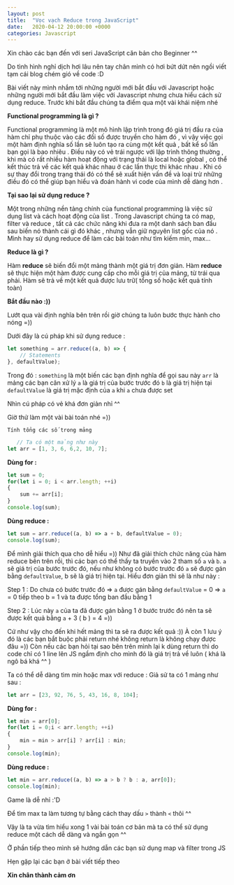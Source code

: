 ```yaml
---
layout: post
title:  "Vọc vạch Reduce trong JavaScript"
date:   2020-04-12 20:00:00 +0000
categories: Javascript
---
```

Xin chào các bạn đến với seri JavaScript căn bản cho Beginner ^^ 

Do tình hình nghỉ dịch hơi lâu nên tay chân mình có hơi bứt dứt nên ngồi viết tạm cái blog chém gió về code :D

Bài viết này mình nhắm tới những người mới bắt đầu với Javascript hoặc những người mới bắt đầu làm việc với Javascript nhưng chưa hiểu cách sử dụng reduce. Trước khi bắt đầu chúng ta điểm qua một vài khái niệm nhé

**Functional programming là gì ?**

Functional programming là một mô hình lập trình trong đó giá trị đầu ra của hàm chỉ phụ thuộc vào các đối số được truyền cho hàm đó , vì vậy việc gọi một hàm định nghĩa số lần sẽ luôn tạo ra cùng một kết quả , bất kể số lần bạn gọi là bao nhiêu . Điều này có vẻ trái ngược với lập trình thông thường , khi mà có rất nhiều hàm hoạt động với trạng thái là local hoặc global , có thể kết thúc trả về các kết quả khác nhau ở các lần thực thi khác nhau . Khi có sự thay đổi trong trạng thái đó có thể sẽ xuất hiện vấn đề và loại trừ những điều đó có thể giúp bạn hiểu và đoán hành vi code của mình dễ dàng hơn .

**Tại sao lại sử dụng  reduce ?**

Một trong những nền tảng chính của functional programming là việc sử dụng list và cách hoạt động của list . Trong Javascript chúng ta có map, filter và reduce , tất cả các chức năng khi đưa ra một danh sách ban đầu sau biến nó thành cái gì đó khác , nhưng vẫn giữ nguyên list gốc của nó . Mình hay sử dụng reduce để làm các bài toán như tìm kiếm min, max...

**Reduce là gì ?**

Hàm  **reduce**  sẽ biến đổi một mảng thành một giá trị đơn giản. Hàm  **reduce**  sẽ thực hiện một hàm được cung cấp cho mỗi giá trị của mảng, từ trái qua phải. Hàm sẽ trả về một kết quả được lưu trữ( tổng số hoặc kết quả tính toàn)

**Bắt đầu nào :))**

Lướt qua vài định nghĩa bên trên rồi giờ chúng ta luôn bước thực hành cho nóng =))

Dưới đây là cú pháp khi sử dụng reduce : 
```js
let something = arr.reduce((a, b) => {
    // Statements
}, defaultValue);
```
Trong đó :
`something` là một biến các bạn định nghĩa để gọi sau này
`arr` là mảng các bạn cân xử lý
`a` là giá trị của bước trước đó
`b` là giá trị hiện tại
`defaultValue` là giá trị mặc định của `a` khi `a` chưa được set

Nhìn cú pháp có vẻ khá đơn giản nhỉ ^^

Giờ thử làm một vài bài toán nhé =))

``Tính tổng các số trong mảng``

```js
   // Ta có một mảng như này
let arr = [1, 3, 6, 6,2, 10, 7];
```
**Dùng for :** 
```js
let sum = 0;
for(let i = 0; i < arr.length; ++i) 
{
    sum += arr[i];
}
console.log(sum);
```
**Dùng reduce :**
```js
let sum = arr.reduce((a, b) => a + b, defaultValue = 0);
console.log(sum);
```

Để mình giải thích qua cho dễ hiểu =)) 
Như đã giải thích chức năng của hàm reduce bên trên rồi, thì các bạn có thể thấy ta truyền vào 2 tham số ``a`` và ``b``. 
``a`` sẽ giá trị của bước trước đó, nếu như không có bước trước đó ``a`` sẽ được gán bằng ``defaultValue``, b sẽ là giá trị hiện tại. Hiểu đơn giản thì sẽ là như này : 

Step 1 : Do chưa có bước trước đó => ``a`` được gán bằng ``defaultValue``  = 0  => ``a`` = 0 tiếp theo b = 1 và ta được tổng ban đầu bằng 1

Step 2 : Lúc này ``a`` của ta đã được gán bằng 1 ở bước trước đó nên ta sẽ được kết quả bằng ``a`` + 3 ( b ) = 4 =))

Cứ như vậy cho đến khi hết mảng thì ta sẽ ra được kết quả :)) À còn 1 lưu ý đó là các bạn bắt buộc phải return nhé không return là không chạy được đâu =)) Còn nếu các bạn hỏi tại sao bên trên mình lại k dùng return thì do code chỉ có 1 line lên JS ngầm định cho mình đó là giá trị trả về luôn ( khá là ngô bá khá ^^ )

Ta có thể dễ dàng tìm min hoặc max với reduce : 
Giả sử ta có 1 mảng như sau : 
```js
let arr = [23, 92, 76, 5, 43, 16, 8, 104];
```
**Dùng for :** 

```js
let min = arr[0];
for(let i = 0;i < arr.length; ++i)
{
    min = min > arr[i] ? arr[i] : min;
}
console.log(min);
```

**Dùng reduce :** 
```js
let min = arr.reduce((a, b) => a > b ? b : a, arr[0]);
console.log(min);
```

Game là dễ nhỉ :'D

Để tìm max ta làm tương tự bằng cách thay dấu ``>`` thành ``<`` thôi ^^

Vậy là ta vừa tìm hiểu xong 1 vài bài toán cơ bản mà ta có thể sử dụng reduce một cách dễ dàng và ngắn gọn ^^

Ở phần tiếp theo mình sẽ hướng dẫn các bạn sử dụng map và filter trong JS

Hẹn gặp lại các bạn ở bài viết tiếp theo

**Xin chân thành cảm ơn**



